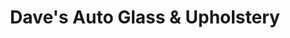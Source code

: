 ---
title: "Dave's Auto Glass & Upholstery"
url: /smiths-falls/daves-auto-glass-und-upholstery/
shop: Autowerkstatt
---